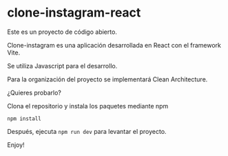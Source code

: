 # clone-instagram-react

Este es un proyecto de código abierto.

Clone-instagram es una aplicación desarrollada en React con el framework Vite.

Se utiliza Javascript para el desarrollo.

Para la organización del proyecto se implementará Clean Architecture.

¿Quieres probarlo?

Clona el repositorio y instala los paquetes mediante npm

```npm install```

Después, ejecuta ```npm run dev``` para levantar el proyecto.

Enjoy!
